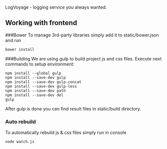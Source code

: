 LogVoyage - logging service you always wanted.


## Working with frontend
###Bower
To manage 3rd-party libraries simply add it to static/bower.json and run
```
bower install
```

###Building
We are using gulp to build project js and css files.
Execute next commands to setup environment:
```
npm install --global gulp
npm install --save-dev gulp
npm install --save-dev gulp-concat
npm install --save-dev gulp-less 
npm install --save-dev path
npm install --save-dev del
gulp
```
After gulp is done you can find result files in static/build directory.

### Auto rebuild  
To automatically rebuild js & css files simply run in console
```
node watch.js
```